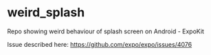 # weird_splash
Repo showing weird behaviour of splash screen on Android - ExpoKit


Issue described here: https://github.com/expo/expo/issues/4076
